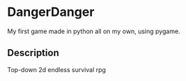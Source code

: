 # DangerDanger
My first game made in python all on my own, using pygame.

## Description
Top-down 2d endless survival rpg
